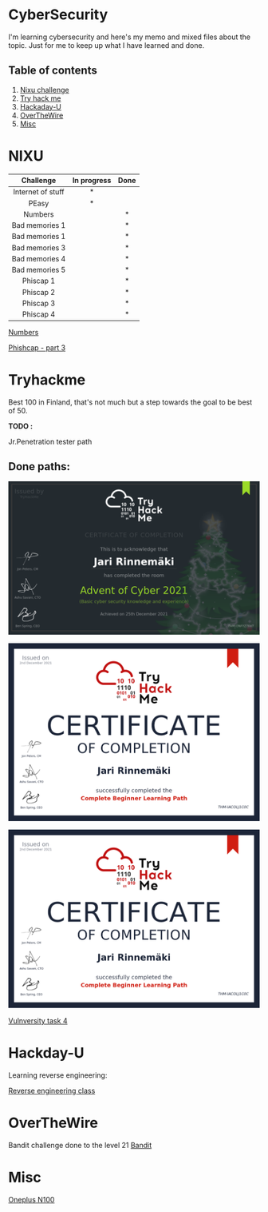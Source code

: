 # CyberSecurity

I'm learning cybersecurity and here's my memo and mixed files about the topic. Just for me to keep up what I have learned and done.


## Table of contents
1. [Nixu challenge](#nixu)
2. [Try hack me](#tryhackme)
3. [Hackaday-U](#hackday-u)
4. [OverTheWire](#overthewire)
5. [Misc](#misc)


# NIXU

|Challenge|In progress|Done|
|:-:|:-:|:-:|
|Internet of stuff|*||
|PEasy|*|| 
|Numbers| | *|
|Bad memories 1| |*|
|Bad memories 1| |*|
|Bad memories 3| |*|
|Bad memories 4| |*|
|Bad memories 5| |*|
|Phiscap 1||*|
|Phiscap 2||*|
|Phiscap 3||*|
|Phiscap 4||*|

[Numbers](./NIXU/numbers.py)

[Phishcap - part 3](./NIXU/Nixutractor.py)


# Tryhackme

Best 100 in Finland, that's not much but a step towards the goal to be best of 50.

**TODO :**

Jr.Penetration tester path

## Done paths:

![](./THM/THM-AoC-2021.png)

![](./THM/THM-beginner.png)

![](./THM/THM-beginner.png)

[Vulnversity task 4](./THM/john_h.py)

# Hackday-U
Learning reverse engineering:

[Reverse engineering class](./hackaday.md)

# OverTheWire
Bandit challenge done to the level 21
[Bandit](./OTW/bandit.txt)

# Misc

[Oneplus N100](./oneplus.md)



